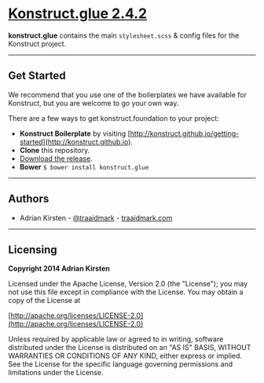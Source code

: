 [Konstruct.glue 2.4.2](http://konstruct.github.io)
=============

**konstruct.glue** contains the main <code>stylesheet.scss</code> & config files for the Konstruct project.

<hr />

## Get Started

We recommend that you use one of the boilerplates we have available for Konstruct, but you are welcome to go your own way.

There are a few ways to get konstruct.foundation to your project:

- **Konstruct Boilerplate** by visiting [http://konstruct.github.io/getting-started](http://konstruct.github.io).
- **Clone** this repository.
- [Download the release](https://github.com/konstruct/konstruct.glue/archive/master.zip).
- **Bower** `$ bower install konstruct.glue`

<hr />

## Authors

* Adrian Kirsten - [@traaidmark](https://twitter.com/traaidmark) - [traaidmark.com](http://www.traaidmark.com)

<hr />

## Licensing

**Copyright 2014 Adrian Kirsten**

Licensed under the Apache License, Version 2.0 (the "License"); you may not use this file except in compliance with the License. You may obtain a copy of the License at

[http://apache.org/licenses/LICENSE-2.0](http://apache.org/licenses/LICENSE-2.0)

Unless required by applicable law or agreed to in writing, software distributed under the License is distributed on an "AS IS" BASIS, WITHOUT WARRANTIES OR CONDITIONS OF ANY KIND, either express or implied. See the License for the specific language governing permissions and limitations under the License.
